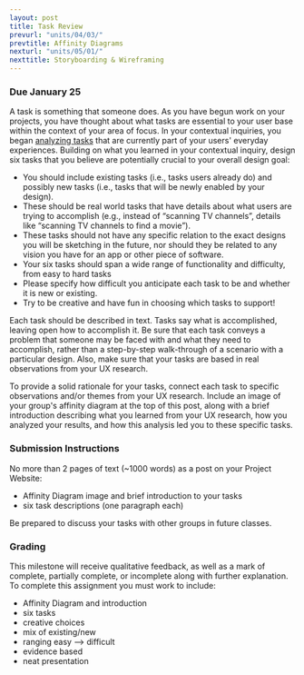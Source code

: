 ```yaml
---
layout: post
title: Task Review
prevurl: "units/04/03/"
prevtitle: Affinity Diagrams
nexturl: "units/05/01/"
nexttitle: Storyboarding & Wireframing
---
```


### Due January 25

A task is something that someone does. As you have begun work on your projects, you have thought about what tasks are essential to your user base within the context of your area of focus. In your contextual inquiries, you began [analyzing tasks](https://github.com/mrgrunebaum-hm/mobileapps/blob/master/units/04/Task%20Analysis.png) that are currently part of your users' everyday experiences. Building on what you learned in your contextual inquiry, design six tasks that you believe are potentially crucial to your overall design goal:

  - You should include existing tasks (i.e., tasks users already do) and possibly new tasks (i.e., tasks that will be newly enabled by your design).
  - These should be real world tasks that have details about what users are trying to accomplish (e.g., instead of “scanning TV channels”, details like “scanning TV channels to find a movie”).
  - These tasks should not have any specific relation to the exact designs you will be sketching in the future, nor should they be related to any vision you have for an app or other piece of software.
  - Your six tasks should span a wide range of functionality and difficulty, from easy to hard tasks
  - Please specify how difficult you anticipate each task to be and whether it is new or existing.
  - Try to be creative and have fun in choosing which tasks to support!

Each task should be described in text. Tasks say what is accomplished, leaving open how to accomplish it. Be sure that each task conveys a problem that someone may be faced with and what they need to accomplish, rather than a step-by-step walk-through of a scenario with a particular design. Also, make sure that your tasks are based in real observations from your UX research.

To provide a solid rationale for your tasks, connect each task to specific observations and/or themes from your UX research. Include an image of your group's affinity diagram at the top of this post, along with a brief introduction describing what you learned from your UX research, how you analyzed your results, and how this analysis led you to these specific tasks.

### Submission Instructions

No more than 2 pages of text (~1000 words) as a post on your Project Website:

  - Affinity Diagram image and brief introduction to your tasks
  - six task descriptions (one paragraph each)
  
Be prepared to discuss your tasks with other groups in future classes.

### Grading

This milestone will receive qualitative feedback, as well as a mark of complete, partially complete, or incomplete along with further explanation. To complete this assignment you must work to include:

  - Affinity Diagram and introduction
  - six tasks
  - creative choices
  - mix of existing/new
  - ranging easy --> difficult
  - evidence based
  - neat presentation
